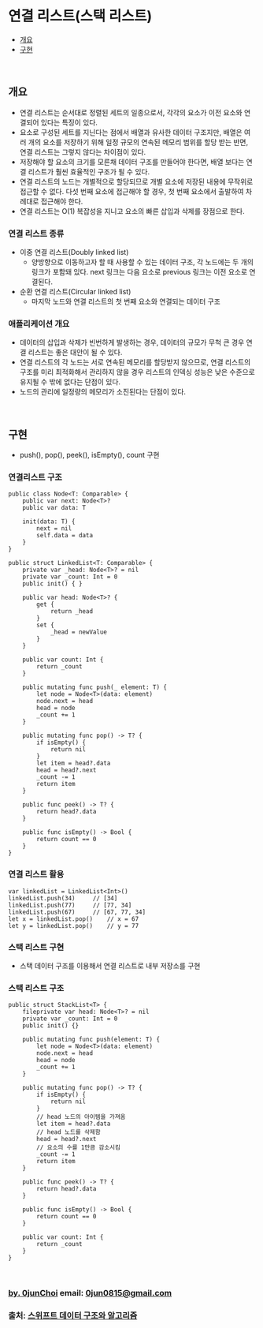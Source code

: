 # 연결 리스트(스택 리스트) 


* [개요](#개요)
* [구현](#구현)


&nbsp;
## 개요
* 연결 리스트는 순서대로 정렬된 세트의 일종으로서, 각각의 요소가 이전 요소와 연결되어 있다는 특징이 있다.
* 요소로 구성된 세트를 지닌다는 점에서 배열과 유사한 데이터 구조지만, 배열은 여러 개의 요소를 저장하기 위해 일정 규모의 연속된 메모리 범위를 할당 받는 반면, 연결 리스트는 그렇지 않다는 차이점이 있다.
* 저장해야 할 요소의 크기를 모른채 데이터 구조를 만들어야 한다면, 배열 보다는 연결 리스트가 훨씬 효율적인 구조가 될 수 있다.
* 연결 리스트의 노드는 개별적으로 할당되므로 개별 요소에 저장된 내용에 무작위로 접근할 수 없다. 다섯 번째 요소에 접근해야 할 경우, 첫 번째 요소에서 출발하여 차례대로 접근해야 한다.
* 연결 리스트는 O(1) 복잡성을 지니고 요소의 빠른 삽입과 삭제를 장점으로 한다.


### 연결 리스트 종류
* 이중 연결 리스트(Doubly linked list)
    * 양방향으로 이동하고자 할 때 사용할 수 있는 데이터 구조, 각 노드에는 두 개의 링크가 포함돼 있다. next 링크는 다음 요소로 previous 링크는 이전 요소로 연결된다.
* 순환 연결 리스트(Circular linked list)
    * 마지막 노드와 연결 리스트의 첫 번째 요소와 연결되는 데이터 구조
    

### 애플리케이션 개요
* 데이터의 삽입과 삭제가 빈번하게 발생하는 경우, 데이터의 규모가 무척 큰 경우 연결 리스트는 좋은 대안이 될 수 있다.
* 연결 리스트의 각 노드는 서로 연속된 메모리를 할당받지 않으므로, 연결 리스트의 구조를 미리 최적화해서 관리하지 않을 경우 리스트의 인덱싱 성능은 낮은 수준으로 유지될 수 밖에 없다는 단점이 있다.
* 노드의 관리에 일정량의 메모리가 소진된다는 단점이 있다.


&nbsp;
## 구현
* push(), pop(), peek(), isEmpty(), count 구현


### 연결리스트 구조
```
public class Node<T: Comparable> {
    public var next: Node<T>?
    public var data: T

    init(data: T) {
        next = nil
        self.data = data
    }
}
```
```
public struct LinkedList<T: Comparable> {
    private var _head: Node<T>? = nil
    private var _count: Int = 0
    public init() { }

    public var head: Node<T>? {
        get {
            return _head
        }
        set {
            _head = newValue
        }
    }

    public var count: Int {
        return _count
    }

    public mutating func push(_ element: T) {
        let node = Node<T>(data: element)
        node.next = head
        head = node
        _count += 1
    }

    public mutating func pop() -> T? {
        if isEmpty() {
            return nil
        }
        let item = head?.data
        head = head?.next
        _count -= 1
        return item
    }

    public func peek() -> T? {
        return head?.data
    }

    public func isEmpty() -> Bool {
        return count == 0
    }
}
```


### 연결 리스트 활용
```
var linkedList = LinkedList<Int>()
linkedList.push(34)     // [34]
linkedList.push(77)     // [77, 34]
linkedList.push(67)     // [67, 77, 34]
let x = linkedList.pop()    // x = 67
let y = linkedList.pop()    // y = 77
```


### 스택 리스트 구현
* 스택 데이터 구조를 이용해서 연결 리스트로 내부 저장소를 구현


### 스택 리스트 구조
```
public struct StackList<T> {
    fileprivate var head: Node<T>? = nil
    private var _count: Int = 0
    public init() {}

    public mutating func push(element: T) {
        let node = Node<T>(data: element)
        node.next = head
        head = node
        _count += 1
    }

    public mutating func pop() -> T? {
        if isEmpty() {
            return nil
        }
        // head 노드의 아이템을 가져옴
        let item = head?.data
        // head 노드를 삭제함
        head = head?.next
        // 요소의 수를 1만큼 감소시킴
        _count -= 1
        return item
    }

    public func peek() -> T? {
        return head?.data
    }

    public func isEmpty() -> Bool {
        return count == 0
    }

    public var count: Int {
        return _count
    }
}
```


&nbsp;
&nbsp;      
### [by. 0junChoi](https://github.com/0jun0815) email: <0jun0815@gmail.com>
### 출처: [스위프트 데이터 구조와 알고리즘](http://acornpub.co.kr/book/swift-structure-algorithms)
